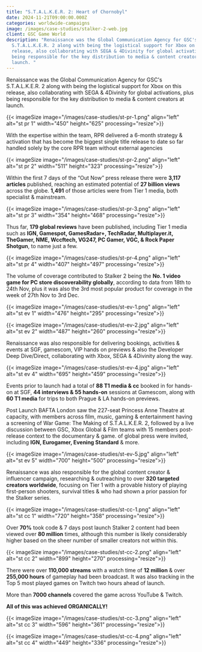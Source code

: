 ```yaml
---
title: "S.T.A.L.K.E.R. 2: Heart of Chornobyl"
date: 2024-11-21T09:00:00.000Z
categories: worldwide-campaigns
image: /images/case-studies/stalker-2-web.jpg
client: GSC Game World
description: "Renaissance was the Global Communication Agency for GSC's
  S.T.A.L.K.E.R. 2 along with being the logistical support for Xbox on this
  release, also collaborating with SEGA & 4Divinity for global activations, plus
  being responsible for the key distribution to media & content creators at
  launch. "
---
```

Renaissance was the Global Communication Agency for GSC's S.T.A.L.K.E.R. 2 along with being the logistical support for Xbox on this release, also collaborating with SEGA & 4Divinity for global activations, plus being responsible for the key distribution to media & content creators at launch. 

{{< imageSize image="/images/case-studies/st-pr-1.png" align="left"  alt="st pr 1" width="450" height="625" processing="resize">}}

With the expertise within the team, RPR delivered a 6-month strategy & activation that has become the biggest single title release to date so far handled solely by the core RPR team without external agencies

{{< imageSize image="/images/case-studies/st-pr-2.png" align="left"  alt="st pr 2" width="511" height="323" processing="resize">}}

Within the first 7 days of the “Out Now” press release there were **3,117 articles** published, reaching an estimated potential of **27 billion views** across the globe. **1,491** of those articles were from Tier 1 media, both specialist & mainstream. 

{{< imageSize image="/images/case-studies/st-pr-3.png" align="left"  alt="st pr 3" width="354" height="468" processing="resize">}}

Thus far, **179 global reviews** have been published, including Tier 1 media such as **IGN, Gamespot, GamesRadar+, TechRadar, Multiplayer.it, TheGamer, NME, Wccftech, VG247, PC Gamer, VGC, & Rock Paper Shotgun**, to name just a few. 

{{< imageSize image="/images/case-studies/st-pr-4.png" align="left"  alt="st pr 4" width="407" height="497" processing="resize">}}

The volume of coverage contributed to Stalker 2 being the **No. 1 video game for PC store discoverability globally**, according to data from 18th to 24th Nov, plus it was also the 3rd most popular product for coverage in the week of 27th Nov to 3rd Dec. 

{{< imageSize image="/images/case-studies/st-ev-1.png" align="left"  alt="st ev 1" width="476" height="295" processing="resize">}}

{{< imageSize image="/images/case-studies/st-ev-2.jpg" align="left"  alt="st ev 2" width="487" height="260" processing="resize">}}

Renaissance was also responsible for delivering bookings, activities & events at SGF, gamescom, VIP hands on previews & also the Developer Deep Dive/Direct, collaborating with Xbox, SEGA & 4Divinity along the way. 

{{< imageSize image="/images/case-studies/st-ev-4.jpg" align="left"  alt="st ev 4" width="695" height="459" processing="resize">}}

Events prior to launch had a total of **88 T1 media & cc** booked in for hands-on at SGF, **44 interviews & 55 hands-on** sessions at Gamescom, along with **60 T1 media** for trips to both Prague & LA hands-on previews. 

Post Launch BAFTA London saw the 227-seat Princess Anne Theatre at capacity, with members across film, music, gaming & entertainment having a screening of War Game: The Making of S.T.A.L.K.E.R. 2, followed by a live discussion between GSC, Xbox Global & Film teams with 15 members post-release context to the documentary & game. of global press were invited, including **IGN, Eurogamer, Evening Standard** & more.

{{< imageSize image="/images/case-studies/st-ev-5.jpg" align="left"  alt="st ev 5" width="700" height="500" processing="resize">}}

Renaissance was also responsible for the global content creator & influencer campaign, researching & outreaching to over **320 targeted creators worldwide**, focusing on Tier 1 with a provable history of playing first-person shooters, survival titles & who had shown a prior passion for the Stalker series.

{{< imageSize image="/images/case-studies/st-cc-1.png" align="left"  alt="st cc 1" width="720" height="358" processing="resize">}}

Over **70%** took code & 7 days post launch Stalker 2 content had been viewed over **80 million** times, although this number is likely considerably higher based on the sheer number of smaller creators not within this.

{{< imageSize image="/images/case-studies/st-cc-2.png" align="left"  alt="st cc 2" width="899" height="270" processing="resize">}}

There were over **110,000 streams** with a watch time of **12 million** & over **255,000 hours** of gameplay had been broadcast. It was also tracking in the Top 5 most played games on Twitch two hours ahead of launch.

More than **7000 channels** covered the game across YouTube & Twitch.

**All of this was achieved ORGANICALLY!** 

{{< imageSize image="/images/case-studies/st-cc-3.png" align="left"  alt="st cc 3" width="596" height="361" processing="resize">}}

{{< imageSize image="/images/case-studies/st-cc-4.png" align="left"  alt="st cc 4" width="449" height="336" processing="resize">}}
